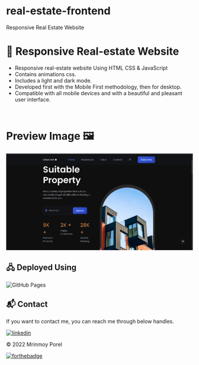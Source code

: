# real-estate-frontend
Responsive Real Estate Website

# 💼 Responsive Real-estate Website

- Responsive real-estate website Using HTML CSS & JavaScript
- Contains animations css.
- Includes a light and dark mode.
- Developed first with the Mobile First methodology, then for desktop.
- Compatible with all mobile devices and with a beautiful and pleasant user interface.

<br>
<h1> Preview Image 🖼 </h1>

![preview img](/project-webview.png)
<br>

## 🖧 Deployed Using
<img alt="GitHub Pages" src="https://img.shields.io/badge/GitHub%20Pages-327FC7.svg?logo=github&logoColor=white&style=for-the-badge"/>

<h2>📬 Contact</h2>

If you want to contact me, you can reach me through below handles.

[![linkedin](https://img.shields.io/badge/LinkedIn-0077B5?style=for-the-badge&logo=linkedin&logoColor=white)](https://www.linkedin.com/in/mrinnnmoy)

© 2022 Mrinmoy Porel


[![forthebadge](https://forthebadge.com/images/badges/built-with-love.svg)](https://forthebadge.com)
